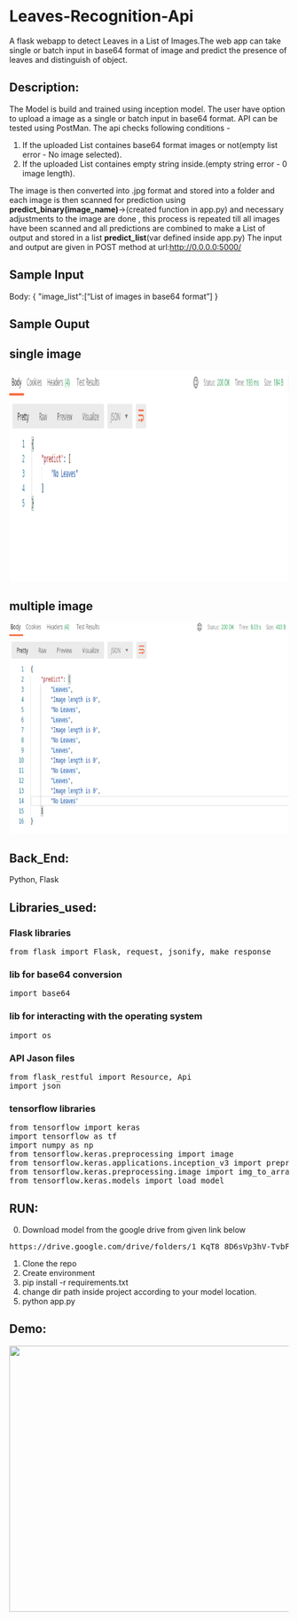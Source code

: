 # Leaves-Recognition-Api
A flask webapp to detect Leaves in a List of Images.The web app can take single or batch input in base64 format of image and predict the presence of leaves and distinguish of object. 

## Description: 
The Model is build and trained using inception model. The user have option to upload a image as a single or batch input in base64 format. API can be tested using PostMan. 
The api checks following conditions - 
1. If the uploaded List containes base64 format images or not(empty list error - No image selected).
2. If the uploaded List containes empty string inside.(empty string error - 0 image length).

The image is then converted into .jpg format and stored into a folder and each image is 
then scanned for prediction using <b>predict_binary(image_name)</b>->(created function in app.py) and necessary adjustments to the image are done , this process is repeated till all images have been scanned and all predictions are combined to make a List of output and stored in a list <b>predict_list</b>(var defined inside app.py)
The input and output are given in POST method at url:http://0.0.0.0:5000/

## Sample Input 
Body: {
"image_list":[“List of images in base64 format”]
}

## Sample Ouput

## single image

<img src="screenshots/Postman_single_image.png" width="700" height="380" />

## multiple image 

<img src="screenshots/Postman_12_image.png" width="600" height="380" />

## Back_End: 
Python, Flask  


## Libraries_used: 

### Flask libraries
<pre>
from flask import Flask, request, jsonify, make_response
</pre>
### lib for base64 conversion
<pre>
import base64
</pre>
### lib for interacting with the operating system
<pre>
import os
</pre>
### API Jason files
<pre>
from flask_restful import Resource, Api
import json
</pre>
### tensorflow libraries
<pre>
from tensorflow import keras
import tensorflow as tf
import numpy as np
from tensorflow.keras.preprocessing import image
from tensorflow.keras.applications.inception_v3 import preprocess_input
from tensorflow.keras.preprocessing.image import img_to_array
from tensorflow.keras.models import load_model
</pre>

## RUN: 
0. Download model from the google drive from given link below
<pre>https://drive.google.com/drive/folders/1_KqT8_8D6sVp3hV-TvbFwY_bVr7sX83A?usp=sharing</pre>
1. Clone the repo   
2. Create environment  
3. pip install -r requirements.txt
4. change dir path inside project according to your model location.
4. python app.py  


## Demo:  

<img src="/flask_demo.gif" width="800" height="480" />
